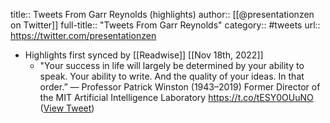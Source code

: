 title:: Tweets From Garr Reynolds (highlights)
author:: [[@presentationzen on Twitter]]
full-title:: "Tweets From Garr Reynolds"
category:: #tweets
url:: https://twitter.com/presentationzen

- Highlights first synced by [[Readwise]] [[Nov 18th, 2022]]
	- "Your success in life will largely be determined by your ability to speak. Your ability to write. And the quality of your ideas. In that order.”  — Professor Patrick Winston (1943–2019) Former Director of the MIT Artificial Intelligence Laboratory  https://t.co/tESY0OUuNO ([View Tweet](https://twitter.com/search?q=%22Your%20success%20in%20life%20will%20largely%20be%20determined%20by%20your%20ability%20to%20speak.%20Your%20ability%20to%20write.%20And%20the%20quality%20of%20your%20ideas.%20In%20that%20order.%E2%80%9D%20%20%E2%80%94%20Professor%20Patrick%20Winston%20%281943%E2%80%932019%29%20Former%20Director%20of%20the%20MIT%20Artificial%20Intelligence%20Lab%20%28from%3A%40presentationzen%29))